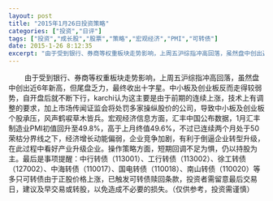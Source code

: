 ```yaml
---
layout: post
title: "2015年1月26日投资策略"
categories: ["投资","日评"]
tags: ["投资","成长股","股票","策略","宏观经济","PMI","可转债"]
date: 2015-1-26 8:12:35
excerpt: "由于受到银行、券商等权重板块走势影响，上周五沪综指冲高回落，虽然盘中创出近6年新高，但尾盘乏力，最终……"
---
```

&nbsp;&nbsp;&nbsp;&nbsp;&nbsp;&nbsp;&nbsp;&nbsp;由于受到银行、券商等权重板块走势影响，上周五沪综指冲高回落，虽然盘中创出近6年新高，但尾盘乏力，最终收出十字星。中小板及创业板反而走得较弱势，自开盘后就不断下行，karchi认为这主要是由于前期的连续上涨，技术上有调整的要求，加上市场传闻证监会将处罚多家操纵股价的公司，导致中小板及创业板个股承压，风声鹤唳草木皆兵。宏观经济信息方面，汇丰中国公布数据，1月汇丰制造业PMI初值回升至49.8%，高于上月终值49.6%，不过已连续两个月处于50荣枯分界线之下，经济增长动能偏弱，企业竞争加剧，有利于倒逼企业转型升级，在此过程中看好产业升级企业。操作策略方面，短期回调不足为惧，仍以持股为主。最后是事项提醒：中行转债（113001）、工行转债（113002）、徐工转债（127002）、中海转债（110017）、国电转债（110018）、南山转债（110020）等多只可转债由于正股价格上涨，已触发可转债赎回条款，投资者需留意最后交易日，建议及早交易或转股，以免造成不必要的损失。（仅供参考，投资需谨慎）